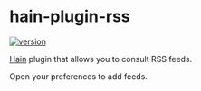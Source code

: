 # hain-plugin-rss

[![version](https://img.shields.io/npm/v/hain-plugin-rss.svg?style=flat-square)]()

[Hain](https://github.com/appetizermonster/hain) plugin that allows you to consult RSS feeds.

Open your preferences to add feeds.
